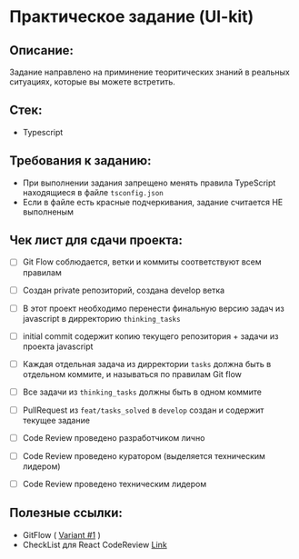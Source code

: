 # Практическое задание (UI-kit)

## Описание:

Задание направлено на приминение теоритических знаний в реальных ситуациях, которые вы можете встретить.

## Стек:

- Typescript

## Требования к заданию:

- При выполнении задания запрещено менять правила TypeScript находящиеся в файле `tsconfig.json`
- Если в файле есть красные подчеркивания, задание считается НЕ выполненым

## Чек лист для сдачи проекта:

- [ ] Git Flow соблюдается, ветки и коммиты соответствуют всем правилам
- [ ] Создан private репозиторий, создана develop ветка
- [ ] В этот проект необходимо перенести финальную версию задач из javascript в дирректорию `thinking_tasks`
- [ ] initial commit содержит копию текущего репозитория + задачи из проекта javascript
- [ ] Каждая отдельная задача из дирректории `tasks` должна быть в отдельном коммите, и называться по правилам Git flow

- [ ] Все задачи из `thinking_tasks` должны быть в одном коммите

- [ ] PullRequest из `feat/tasks_solved` в `develop` создан и содержит текущее задание
- [ ] Code Review проведено разработчиком лично
- [ ] Code Review проведено куратором (выделяется техническим лидером)
- [ ] Code Review проведено техническим лидером

## Полезные ссылки:

- GitFlow ( <a href='https://www.atlassian.com/ru/git/tutorials/comparing-workflows/gitflow-workflow'>Variant #1</a> )
- CheckList для React CodeReview <a href="https://gist.github.com/dmitry-podkyuko/fac0a01ca2b2679b5a86bb8c563ce56d">Link</a>
